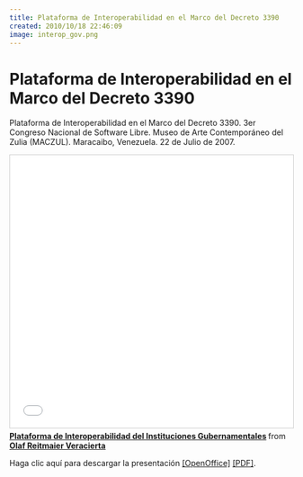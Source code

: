 ```yaml
---
title: Plataforma de Interoperabilidad en el Marco del Decreto 3390
created: 2010/10/18 22:46:09
image: interop_gov.png
---
```


# Plataforma de Interoperabilidad en el Marco del Decreto 3390

Plataforma de Interoperabilidad en el Marco del Decreto 3390. 3er Congreso Nacional de Software Libre. Museo de Arte Contemporáneo del Zulia (MACZUL). Maracaibo, Venezuela. 22 de Julio de 2007.


<div class="text-center">
<iframe src="//www.slideshare.net/slideshow/embed_code/key/2WwduOeJth5bCs" width="595" height="485" frameborder="0" marginwidth="0" marginheight="0" scrolling="no" style="border:1px solid #CCC; border-width:1px; margin-bottom:5px; max-width: 100%;" allowfullscreen> </iframe> <div style="margin-bottom:5px"> <strong> <a href="//www.slideshare.net/olafrv/plataforma-de-interoperabilidad-del-instituciones-gubernamentales" title="Plataforma de Interoperabilidad del Instituciones Gubernamentales" target="_blank">Plataforma de Interoperabilidad del Instituciones Gubernamentales</a> </strong> from <strong><a href="https://www.slideshare.net/olafrv" target="_blank">Olaf Reitmaier Veracierta</a></strong> </div>
</div>

Haga clic aquí para descargar la presentación [[OpenOffice]](https://www.olafrv.com/wp-content/uploads/2010/10/INTEROPERABILIDAD-EGOB-MACZUL-Olaf.odp) [[PDF]](https://www.olafrv.com/wp-content/uploads/2010/10/INTEROPERABILIDAD-EGOB-MACZUL-Olaf.pdf).

